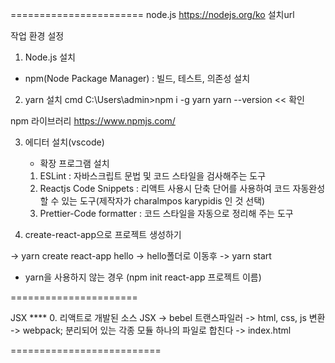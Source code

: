 =======================
node.js
https://nodejs.org/ko 설치url

작업 환경 설정
1. Node.js 설치
- npm(Node Package Manager) : 빌드, 테스트, 의존성 설치

2. yarn 설치
cmd 
C:\Users\admin>npm i -g yarn
yarn --version   << 확인


npm 라이브러리 
https://www.npmjs.com/


3. 에디터 설치(vscode)
	- 확장 프로그램 설치
	1) ESLint : 자바스크립트 문법 및 코드 스타일을 검사해주는 도구 
	2) Reactjs Code Snippets : 리액트 사용시 단축 단어를 사용하여 코드 자동완성할 수 있는 도구(제작자가 charalmpos karypidis 인 것 선택)
	3) Prettier-Code formatter : 코드 스타일을 자동으로 정리해 주는 도구
	
	
4. create-react-app으로 프로젝트 생성하기

-> yarn create react-app hello
-> hello폴더로 이동후
-> yarn start



- yarn을 사용하지 않는 경우 
(npm init react-app 프로젝트 이름)


======================

JSX  ****
0. 리액트로 개발된 소스 JSX -> bebel  트랜스파일러 -> html, css, js 변환 -> webpack; 분리되어 있는 각종 모듈 하나의 파일로 합친다 -> index.html

==========================

